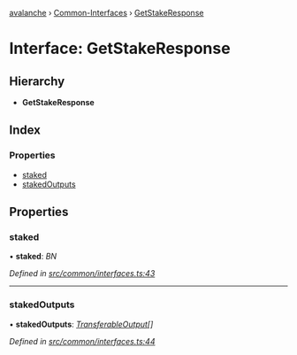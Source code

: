 [avalanche](../README.md) › [Common-Interfaces](../modules/common_interfaces.md) › [GetStakeResponse](common_interfaces.getstakeresponse.md)

# Interface: GetStakeResponse

## Hierarchy

* **GetStakeResponse**

## Index

### Properties

* [staked](common_interfaces.getstakeresponse.md#staked)
* [stakedOutputs](common_interfaces.getstakeresponse.md#stakedoutputs)

## Properties

###  staked

• **staked**: *BN*

*Defined in [src/common/interfaces.ts:43](https://github.com/ava-labs/avalanchejs/blob/1a2866a/src/common/interfaces.ts#L43)*

___

###  stakedOutputs

• **stakedOutputs**: *[TransferableOutput](../classes/api_platformvm_outputs.transferableoutput.md)[]*

*Defined in [src/common/interfaces.ts:44](https://github.com/ava-labs/avalanchejs/blob/1a2866a/src/common/interfaces.ts#L44)*
